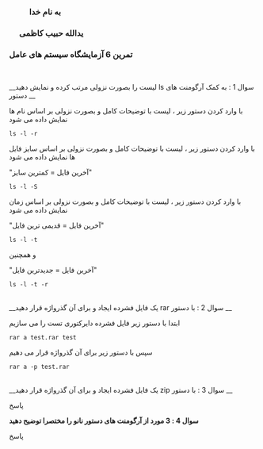 ### &emsp; &emsp; به نام خدا ###
### &emsp; یدالله حبیب کاظمی ###
### تمرین 6 آزمایشگاه سیستم های عامل ###
<br>

__لیست را بصورت نزولی مرتب کرده و نمایش دهید ls سوال 1 : به کمک آرگومنت های دستور __

با وارد کردن دستور زیر ، لیست با توضیحات کامل و بصورت نزولی بر اساس نام ها نمایش داده می شود

`ls -l -r`

با وارد کردن دستور زیر ، لیست با توضیحات کامل و بصورت نزولی بر اساس سایز فایل ها نمایش داده می شود

"آخرین فایل = کمترین سایز"

`ls -l -S`

با وارد کردن دستور زیر ، لیست با توضیحات کامل و بصورت نزولی بر اساس زمان نمایش داده می شود

"آخرین فایل = قدیمی ترین فایل"

`ls -l -t`

و همچنین

"آخرین فایل = جدیدترین فایل"

`ls -l -t -r`
<br><br>

__یک فایل فشرده ایجاد و برای آن گذرواژه قرار دهید rar سوال 2 : با دستور __

ابتدا با دستور زیر فایل فشرده دایرکتوری تست را می سازیم

`rar a test.rar test`

سپس با دستور زیر برای آن  گذرواژه قرار می دهیم 

`rar a -p test.rar`
<br><br>

__یک فایل فشرده ایجاد و برای آن گذرواژه قرار دهید zip سوال 3 : با دستور __

پاسخ
<br>

__سوال 4 : 3 مورد از آرگومنت های دستور نانو را مختصرا توضیح دهید__

پاسخ
